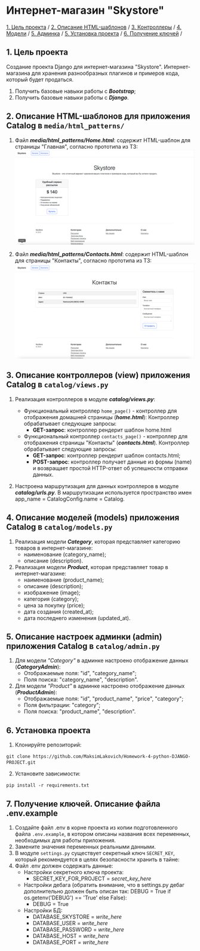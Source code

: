 # Интернет-магазин "Skystore"


[1. Цель проекта](#title1) / 
[2. Описание HTML-шаблонов](#title2) / 
[3. Контроллеры](#title3) / 
[4. Модели](#title4) / 
[5. Админка](#title5) /
[5. Установка проекта](#title6) / 
[6. Получение ключей](#title7) /


## <a id="title1">1. Цель проекта</a>
Создание проекта Django для интернет-магазина "Skystore".
Интернет-магазина для хранения разнообразных плагинов и примеров кода, который будет продаться.

1. Получить базовые навыки работы с ***Bootstrap***;
2. Получить базовые навыки работы с ***Django***.

    
## <a id="title2">2. Описание HTML-шаблонов для приложения Catalog в `media/html_patterns/`</a>
1. Файл ***media/html_patterns/Home.html***: содержит HTML-шаблон для страницы "Главная", согласно прототипа из ТЗ:
![Прототип для страницы "Главная"](static/html_patterns/Home_page.png)

2. Файл ***media/html_patterns/Contacts.html***: содержит HTML-шаблон для страницы "Контакты", согласно прототипа из ТЗ:
![Прототип для страницы "Контакты"](static/html_patterns/Contacts_page.png)


   
## <a id="title3">3. Описание контроллеров (view) приложения Catalog в `catalog/views.py`</a>

1) Реализация контроллеров в модуле ***catalog/views.py***:
   - Функциональный контроллер `home_page()` - контроллер для отображения домашней страницы (***home.html***):
   Контроллер обрабатывает следующие запросы:
     - **GET-запрос**: контроллер рендерит шаблон home.html
   - Функциональный контроллер `contacts_page()` - контроллер для отображения страницы "Контакты" (***contacts.html***).
   Контроллер обрабатывает следующие запросы:
     - **GET-запрос**: контроллер рендерит шаблон contacts.html;
     - **POST-запрос**: контроллер получает данные из формы (name) и возвращает простой HTTP-ответ об успешности отправки данных.

2) Настроена маршрутизация для данных контроллеров в модуле ***catalog/urls.py***.
В маршрутизации используется пространство имен app_name = CatalogConfig.name = Catalog.



## <a id="title4">4. Описание моделей (models) приложения Catalog в `сatalog/models.py`</a>

1) Реализация модели ***Category***, которая представляет категорию товаров в интернет-магазине:
   - наименование (category_name);
   - описание (description).
2) Реализация модели ***Product***, которая представляет товар в интернет-магазине:
   - наименование (product_name);
   - описание (description);
   - изображение (image);
   - категория (category);
   - цена за покупку (price);
   - дата создания (created_at);
   - дата последнего изменения (updated_at).



## <a id="title5">5. Описание настроек админки (admin) приложения Catalog в `сatalog/admin.py`</a>

1) Для модели *"Category"* в админке настроено отображение данных (***CategoryAdmin***):
   - Отображаемые поля: "id", "category_name";
   - Поля поиска: "category_name", "description".
2) Для модели *"Product"* в админке настроено отображение данных (***ProductAdmin***):
   - Отображаемые поля: "id", "product_name", "price", "category";
   - Поля фильтрации: "category";
   - Поля поиска: "product_name", "description".



## <a id="title6">6. Установка проекта</a>
1. Клонируйте репозиторий:
```
git clone https://github.com/MaksimLakovich/Homework-4-python-DJANGO-PROJECT.git
```

2. Установите зависимости:
```
pip install -r requirements.txt
```



## <a id="title7">7. Получение ключей. Описание файла .env.example</a> 
1. Создайте файл .env в корне проекта из копии подготовленного файла `.env.example`, в котором описаны названия всех переменных, необходимых для работы приложения.
2. Замените значения переменных реальными данными.
3. В модуле `settings.py` существует секретный ключ `SECRET_KEY`, который рекомендуется в целях безопасности хранить в тайне:
4. Файл .env должен содержать данные:
   - Настройки секретного ключа проекта:
     - SECRET_KEY_FOR_PROJECT = *secret_key_here*
   - Настройки дебага (обратить внимание, что в settings.py дебаг дополнительно должен быть описан так: DEBUG = True if os.getenv('DEBUG') == 'True' else False):
     - DEBUG = True
   - Настройки БД:
     - DATABASE_SKYSTORE = *write_here*
     - DATABASE_USER = *write_here*
     - DATABASE_PASSWORD = *write_here*
     - DATABASE_HOST = *write_here*
     - DATABASE_PORT = *write_here*
